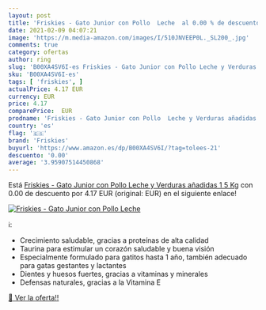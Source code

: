 ```yaml
---
layout: post
title: 'Friskies - Gato Junior con Pollo  Leche  al 0.00 % de descuento'
date: 2021-02-09 04:07:21
image: 'https://m.media-amazon.com/images/I/510JNVEEP0L._SL200_.jpg'
comments: true
category: ofertas
author: ring
slug: 'B00XA4SV6I-es Friskies - Gato Junior con Pollo Leche y Verduras añadidas...'
sku: 'B00XA4SV6I-es'
tags: [ 'friskies', ]
actualPrice: 4.17 EUR
currency: EUR
price: 4.17
comparePrice:  EUR
prodname: 'Friskies - Gato Junior con Pollo  Leche y Verduras añadidas  1 5 Kg'
country: 'es'
flag: '🇪🇸'
brand: 'Friskies'
buyurl: 'https://www.amazon.es/dp/B00XA4SV6I/?tag=tolees-21'
descuento: '0.00'
average: '3.95907514450868'
---
```


Está [Friskies - Gato Junior con Pollo  Leche y Verduras añadidas  1 5 Kg](https://www.amazon.es/dp/B00XA4SV6I/?tag=tolees-21) con 0.00 de descuento por 4.17 EUR (original:  EUR) en el siguiente enlace!

[![Friskies - Gato Junior con Pollo  Leche ](https://m.media-amazon.com/images/I/510JNVEEP0L._SL200_.jpg)](https://www.amazon.es/dp/B00XA4SV6I/?tag=tolees-21)

ℹ️:

- Crecimiento saludable, gracias a proteínas de alta calidad
- Taurina para estimular un corazón saludable y buena visión
- Especialmente formulado para gatitos hasta 1 año, también adecuado para gatas gestantes y lactantes
- Dientes y huesos fuertes, gracias a vitaminas y minerales
- Defensas naturales, gracias a la Vitamina E

[🛒 Ver la oferta!!](https://www.amazon.es/dp/B00XA4SV6I/?tag=tolees-21)
